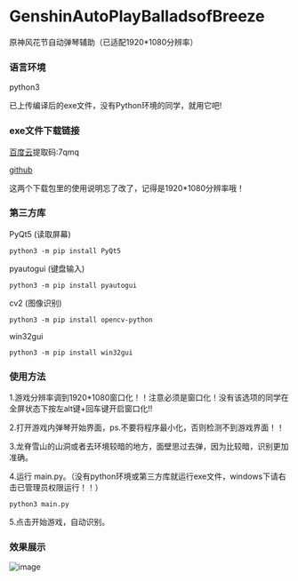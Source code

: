 # GenshinAutoPlayBalladsofBreeze
原神风花节自动弹琴辅助（已适配1920*1080分辨率）

### 语言环境
python3

已上传编译后的exe文件，没有Python环境的同学，就用它吧!

### exe文件下载链接
[百度云](https://pan.baidu.com/s/1dD-u09-yGpQ7p08Cy33SDA)提取码:7qmq

[github](https://github.com/XiaoMiku01/GenshinAutoPlayBalladsofBreeze/releases/download/2.1/v2.rar)

这两个下载包里的使用说明忘了改了，记得是1920*1080分辨率哦！
### 第三方库
PyQt5	(读取屏幕)
```shell
python3 -m pip install PyQt5
```
pyautogui	(键盘输入)
```shell
python3 -m pip install pyautogui
```
cv2		(图像识别)
```shell
python3 -m pip install opencv-python
```

win32gui
```shell
python3 -m pip install win32gui
```

### 使用方法
1.游戏分辨率调到1920*1080窗口化！！注意必须是窗口化！没有该选项的同学在全屏状态下按左alt键+回车键开启窗口化!!

2.打开游戏内弹琴开始界面，ps.不要将程序最小化，否则检测不到游戏界面！！

3.龙脊雪山的山洞或者去环境较暗的地方，面壁思过去弹，因为比较暗，识别更加准确。

4.运行 main.py。（没有python环境或第三方库就运行exe文件，windows下请右击已管理员权限运行！！）
```shell
python3 main.py
```

5.点击开始游戏，自动识别。

### 效果展示
![image](https://github.com/XiaoMiku01/GenshinAutoPlayBalladsofBreeze/blob/main/%E5%88%86%E6%95%B0.png?raw=true)
